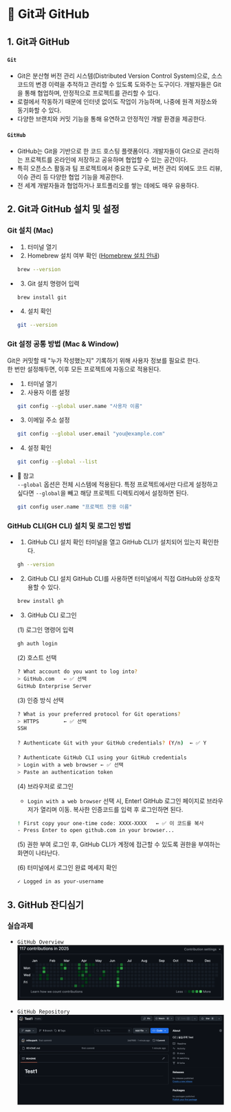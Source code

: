 # 🔮 Git과 GitHub <Badge type="info" text="250623" />

## 1. Git과 GitHub

#### <code>Git</code>

- Git은 분산형 버전 관리 시스템(Distributed Version Control System)으로, 소스 코드의 변경 이력을 추적하고 관리할 수 있도록 도와주는 도구이다. 개발자들은 Git을 통해 협업하며, 안정적으로 프로젝트를 관리할 수 있다.
- 로컬에서 작동하기 때문에 인터넷 없이도 작업이 가능하며, 나중에 원격 저장소와 동기화할 수 있다.
- 다양한 브랜치와 커밋 기능을 통해 유연하고 안정적인 개발 환경을 제공한다.

#### <code>GitHub</code>

- GitHub는 Git을 기반으로 한 코드 호스팅 플랫폼이다. 개발자들이 Git으로 관리하는 프로젝트를 온라인에 저장하고 공유하며 협업할 수 있는 공간이다.
- 특히 오픈소스 활동과 팀 프로젝트에서 중요한 도구로, 버전 관리 외에도 코드 리뷰, 이슈 관리 등 다양한 협업 기능을 제공한다.
- 전 세계 개발자들과 협업하거나 포트폴리오를 쌓는 데에도 매우 유용하다.

## 2. Git과 GitHub 설치 및 설정

### Git 설치 (Mac)

- 1. 터미널 열기
- 2. Homebrew 설치 여부 확인 ([Homebrew 설치 안내](https://brew.sh/))

  ```bash
  brew --version
  ```

- 3. Git 설치 명령어 입력
  ```bash
  brew install git
  ```
- 4. 설치 확인
  ```bash
  git --version
  ```

### Git 설정 공통 방법 (Mac & Window)

Git은 커밋할 때 "누가 작성했는지" 기록하기 위해 사용자 정보를 필요로 한다. <br>
한 번만 설정해두면, 이후 모든 프로젝트에 자동으로 적용된다.

- 1. 터미널 열기
- 2. 사용자 이름 설정
  ```bash
  git config --global user.name "사용자 이름"
  ```
- 3. 이메일 주소 설정
  ```bash
  git config --global user.email "you@example.com"
  ```
- 4. 설정 확인
  ```bash
  git config --global --list
  ```
- 📎 참고 <br>
  <code>--global</code> 옵션은 전체 시스템에 적용된다.
  특정 프로젝트에서만 다르게 설정하고 싶다면 <code>--global</code>을 빼고 해당 프로젝트 디렉토리에서 설정하면 된다.
  ```bash
  git config user.name "프로젝트 전용 이름"
  ```

### GitHub CLI(GH CLI) 설치 및 로그인 방법

- 1. GitHub CLI 설치 확인
     터미널을 열고 GitHub CLI가 설치되어 있는지 확인한다.

  ```bash
  gh --version
  ```

- 2. GitHub CLI 설치
     GitHub CLI를 사용하면 터미널에서 직접 GitHub와 상호작용할 수 있다.

  ```bash
  brew install gh
  ```

- 3. GitHub CLI 로그인 <br>

  (1) 로그인 명령어 입력

  ```bash
  gh auth login
  ```

  (2) 호스트 선택

  ```bash
  ? What account do you want to log into?
  > GitHub.com   ← ✅ 선택
  GitHub Enterprise Server
  ```

  (3) 인증 방식 선택

  ```bash
  ? What is your preferred protocol for Git operations?
  > HTTPS        ← ✅ 선택
  SSH

  ? Authenticate Git with your GitHub credentials? (Y/n)  ← ✅ Y

  ? Authenticate GitHub CLI using your GitHub credentials
  > Login with a web browser ← ✅ 선택
  > Paste an authentication token
  ```

  (4) 브라우저로 로그인

  - <code>Login with a web browser</code> 선택 시, Enter! GitHub 로그인 페이지로 브라우저가 열리며 이동. 복사한 인증코드를 입력 후 로그인하면 된다.

  ```bash
  ! First copy your one-time code: XXXX-XXXX   ← ✅ 이 코드를 복사
  - Press Enter to open github.com in your browser...
  ```

  (5) 권한 부여
  로그인 후, GitHub CLI가 계정에 접근할 수 있도록 권한을 부여하는 화면이 나타난다.

  (6) 터미널에서 로그인 완료 메세지 확인

  ```bash
  ✓ Logged in as your-username
  ```

## 3. GitHub 잔디심기

### 실습과제

- <code>GitHub Overview</code>
  ![beginner02-1](./beginner-images/beginner02-1.png)
  <br>

- <code>GitHub Repository</code>
  ![beginner02-2](./beginner-images/beginner02-2.png)

